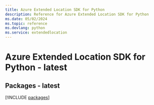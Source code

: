 ```yaml
---
title: Azure Extended Location SDK for Python
description: Reference for Azure Extended Location SDK for Python
ms.date: 05/02/2024
ms.topic: reference
ms.devlang: python
ms.service: extendedlocation
---
```

# Azure Extended Location SDK for Python - latest
## Packages - latest
[!INCLUDE [packages](extended-location-index.md)]